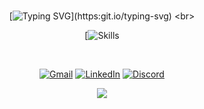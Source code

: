<div align="center">

<br>

[![Typing SVG](https://readme-typing-svg.herokuapp.com/?font=verdana&pause=1000&color=1978A1&size=40&center=true&vCenter=true&width=1000&lines=Hello!+I'm+Ednaldo.;web+Developer!)](https:git.io/typing-svg)
<br>

[![Skills](https://skillicons.dev/icons?i=js,ts,react,next,nodejs,vscode,git,github)
<br>

<br>

[![Gmail](https://img.shields.io/badge/-Gmail-%23333?style=for-the-badge&logo=gmail&logoColor=1978A1)](mailto:ednaldohackti@gmail.com)
[![LinkedIn](https://img.shields.io/badge/-LinkedIn-%23333?style=for-the-badge&logo=linkedin&logoColor=1978A1)](https://www.linkedin.com/in/ednaldo-barros-da-silva-0209019b?utm_source=share&utm_campaign=share_via&utm_content=profile&utm_medium=android_app)
[![Discord](https://img.shields.io/badge/Discord-%23333?style=for-the-badge&logo=discord&logoColor=1978A1)](https://discord.com/invite/S6BncRBp)

  <a href="https://www.instagram.com/barrosednaldolz?igsh=bnRid2o5NHZ5cDYw/" target="_blank"><img src="https://img.shields.io/badge/-Instagram-%23E4405F?style=for-the-badge&logo=instagram&logoColor=white" target="_blank"></a><br>

</div>
